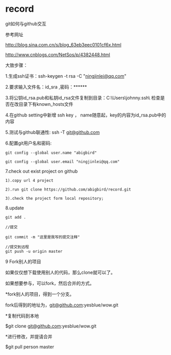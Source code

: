 # record
git如何与github交互

参考网址 

http://blog.sina.com.cn/s/blog_63eb3eec0101cf6x.html 

http://www.cnblogs.com/NetSos/p/4382448.html

大致步骤：

1.生成ssh证书：ssh-keygen -t rsa -C "ningjinlei@qq.com" 

2.要求输入文件名：id_sra  ,密码：******

3.将公钥id_rsa.pub和私钥id_rsa文件复制到目录：C:\Users\johnny\.ssh\  检查是否在改目录下有known_hosts文件

4.在github setting中新增 ssh  key ， name随意起，key的内容为id_rsa.pub中的内容

5.测试与github联通性: ssh -T git@github.com 

6.配置git用户名和密码:

    git config --global user.name "abigbird"
    
    git config --global user.email "ningjinlei@qq.com"

7.check out  exist project on github

    1).copy url 4 project
    
    2).run git clone https://github.com/abigbird/record.git
    
    3).check the project form local repository;

8.update

    git add .
  
    //提交
   
    git commit -m "这里是我写的提交注释"
    
    //提交到远程
    git push -u origin master


9 Fork别人的项目 

如果仅仅想下载使用别人的代码，那么clone就可以了。 

如果想要参与，可以fork，然后合并的方式。 

*fork别人的项目，得到一个分支。 

fork后得到的地址为，git@github.com:yesblue/wow.git 

*复制代码到本地 

$git clone git@github.com:yesblue/wow.git 

*进行修改，并提请合并 

$git pull person master

